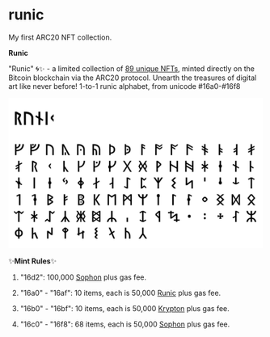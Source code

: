 # runic
My first ARC20 NFT collection.

**Runic**

"Runic" 🌀✨ - a limited collection of <u>89 unique NFTs</u>, minted directly on the Bitcoin blockchain via the ARC20 protocol. Unearth the treasures of digital art like never before! 1-to-1 runic alphabet, from unicode #16a0-#16f8

![Runic Logo](/runic-s.png "Runic Logo")

✨**Mint Rules**✨

1. "16d2": 100,000 [Sophon](https://bitatom.io/token/sophon "Sophon token") plus gas fee.

2. "16a0" - "16af": 10 items, each is 50,000 [Runic](https://bitatom.io/arc20/runic "Runic token") plus gas fee.

3. "16b0" - "16bf": 10 items, each is 50,000 [Krypton](https://bitatom.io/arc20/krypton "Krypton token") plus gas fee.

4. "16c0" - "16f8": 68 items, each is 50,000 [Sophon](https://bitatom.io/token/sophon "Sophon token") plus gas fee.
